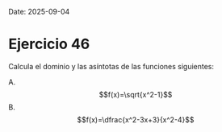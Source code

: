 Date: 2025-09-04

# Ejercicio 46


Calcula el dominio y las asíntotas de las funciones siguientes:

A.  $$f(x)=\sqrt{x^2-1}$$
B.  $$f(x)=\dfrac{x^2-3x+3}{x^2-4}$$
